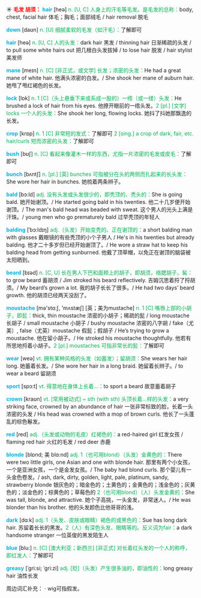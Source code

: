 ☀ <font color="red">**毛发 胡须：**</font>
<font color="sky blue">**hair**</font> [heə] 
<font color="#00b050">n. [U, C] 人身上的汗毛等毛发。是毛发的总称：</font>body, chest, facial hair 体毛；胸毛；面部绒毛 / hair removal 脱毛

<font color="sky blue">**down**</font> [daʊn] 
<font color="#00b050">n. [U] 细腻柔软的毛发（如汗毛）：</font>了解即可

<font color="sky blue">**hair**</font> [heə] 
<font color="#00b050">n. [U, C] 人的头发：</font>dark hair 黑发 / thinning hair 日渐稀疏的头发 / to pull some white hairs out 把几根白头发拔掉 / to lose hair 脱发 / hair stylist 美发师 
          
<font color="sky blue">**mane**</font> [meɪn]
<font color="#00b050">n. [C] [非正式，或文学] 长发；浓密的头发：</font>He had a great mane of white hair. 他满头浓密的白发。/ She shook her mane of auburn hair. 她甩了甩红褐色的长发。

<font color="sky blue">**lock**</font> [lɒk] 
<font color="#00b050">n. 1 [C]（头上悬垂下来或系成一股的）一绺（或一缕）头发：</font>He brushed a lock of hair from his eyes. 他撩开眼前的一绺头发。<font color="#00b050">2 [pl.] [文学] locks 一个人的头发：</font>She shook her long, flowing locks. 她抖了抖她那飘逸的长发。

<font color="sky blue">**crop**</font> [krɒp] 
<font color="#00b050">n. 1 [C] 非常短的发式：</font>了解即可 <font color="#00b050">2 [sing.] a crop of dark, fair, etc. hair/curls 短而浓密的头发：</font>了解即可

<font color="sky blue">**bush**</font> [bʊʃ] 
<font color="#00b050">n. [C] 看起来像灌木一样的东西，尤指一片浓密的毛发或皮毛：</font>了解即可

<font color="sky blue">**bunch**</font> [bʌntʃ] 
<font color="#00b050">n. [pl.] [英] bunches 可指被分在头的两侧而扎起来的长头发：</font>She wore her hair in bunches. 她梳着两条辫子。

<font color="sky blue">**bald**</font> [bɔ:ld]
<font color="#00b050">adj. 没有头发或头发很少的，即秃顶的、秃头的：</font>She is going bald. 她开始谢顶。/ He started going bald in his twenties. 他二十几岁便开始谢顶。/ The man's bald head was beaded with sweat. 这个男人的光头上满是汗珠。/ young men who go prematurely bald 过早秃顶的年轻人

<font color="sky blue">**balding**</font> [ˈbɔ:ldɪŋ]
<font color="#00b050">adj.（头发）开始变秃的、正在谢顶的：</font>a short balding man with glasses 戴眼镜的有些秃顶的小个子男人 / He's in his twenties but already balding. 他才二十多岁但已经开始谢顶了。/ He wore a straw hat to keep his balding head from getting sunburned. 他戴了顶草帽，以免正在谢顶的脑袋被太阳晒到。

<font color="sky blue">**beard**</font> [bɪəd] 
<font color="#00b050">n. [C, U] 长在男人下巴和面颊上的胡子，即胡须，络腮胡子，髯：</font>to grow beard 蓄胡须 / Jim stroked his beard reflectively. 吉姆沉思着捋了捋胡须。/ My beard’s grown a lot. 我的胡子长长了很多。/ He had two days’ beard growth. 他的胡须已经两天没刮了。

<font color="sky blue">**moustache**</font> [mə'stɑːʃ, 'mʌstæʃ] [英；美为mustache] 
<font color="#00b050">n. 1 [C] 嘴唇上部的小胡子，即髭：</font>thick, thin moustache 浓密的小胡子；稀疏的髭 / long moustache 长胡子 / small moustache 小胡子 / bushy moustache 浓密的八字胡 / fake（尤美）, false（尤英）moustache 假髭；假胡子 / He’s trying to grow a moustache. 他在留小胡子。/ He stroked his moustache thoughtfully. 他若有所思地捋着小胡子。<font color="#00b050">2 [pl.] moustaches 可指非常长的髭：</font>了解即可

<font color="sky blue">**wear**</font> [weə] 
<font color="#00b050">vt. 拥有某种风格的头发（如蓄发）；留胡须：</font>She wears her hair long. 她蓄着长发。/ She wore her hair in a long braid. 她留着长辫子。/ to wear a beard 留胡须

<font color="sky blue">**sport**</font> [spɔ:t] 
<font color="#00b050">vt. 得意地在身体上长着…：</font>to sport a beard 故意蓄着胡子
           
<font color="sky blue">**crown**</font> [kraʊn]
<font color="#00b050">vt. [常用被动式] ~ sth (with sth) 头顶长着…样的头发：</font>a very striking face, crowned by an abundance of hair 一张非常标致的脸，长着一头浓密的头发 / His head was crowned with a mop of brown curls. 他长了一头蓬乱的棕色鬈发。

<font color="sky blue">**red**</font> [red] 
<font color="#00b050">adj.（头发或动物的毛皮）红褐色的：</font>a red-haired girl 红发女孩 / flaming red hair 火红的毛发 / red deer 赤鹿
           
<font color="sky blue">**blonde**</font> [blɒnd; 美 blɑ:nd]
<font color="#00b050">adj. 1（也可用blond）（头发）金黄色的：</font>There were two little girls, one Asian and one with blonde hair. 那里有两个小女孩，一个是亚洲女孩，一个是金发女孩。/ The baby had blond curls. 那个婴儿有一头金色卷发。/ ash, dark, dirty, golden, light, pale, platinum, sandy, strawberry blonde 银灰色的；暗金色的；土黄色的；金黄色的；浅金色的；灰黄色的；淡金色的；棕黄色的；草莓色的 <font color="#00b050">2（也可用blond）（人）头发金黄的：</font>She was tall, blonde, and attractive. 她个子高挑，一头金发，非常迷人。/ He was blonder than his brother. 他的头发颜色比他哥哥的浅。

<font color="sky blue">**dark**</font> [dɑːk] 
<font color="#00b050">adj. 1（头发、皮肤或眼睛）褐色的或黑色的：</font>Sue has long dark hair. 苏留着长长的黑发。<font color="#00b050">2（人）有深色头发、眼睛等的。反义词为fair：</font>a dark handsome stranger 一位英俊的黑发陌生人

<font color="sky blue">**blue**</font> [blu:] 
<font color="#00b050">n. [C] [澳大利亚；新西兰] [非正式] 对长着红头发的一个人的称呼，即红发人：</font>了解即可
           
<font color="sky blue">**greasy**</font> [ˈgri:si; ˈgri:zi]
<font color="#00b050">adj. [贬]（头发）产生很多油的，即油性的：</font>long greasy hair 油性长发

周边词汇补充：
· wig可指假发。

